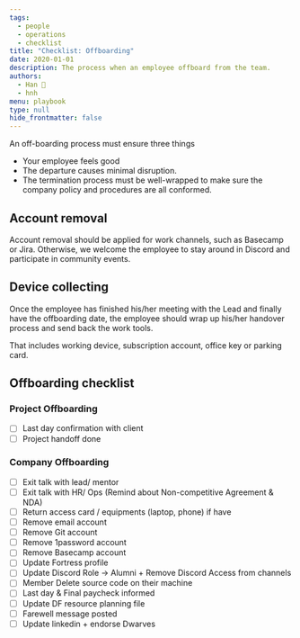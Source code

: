 ```yaml
---
tags: 
  - people
  - operations
  - checklist
title: "Checklist: Offboarding"
date: 2020-01-01
description: The process when an employee offboard from the team.
authors: 
  - Han 🐸
  - hnh
menu: playbook
type: null
hide_frontmatter: false
---
```


An off-boarding process must ensure three things
- Your employee feels good
- The departure causes minimal disruption.
- The termination process must be well-wrapped to make sure the company policy and procedures are all conformed.

## Account removal
Account removal should be applied for work channels, such as Basecamp or Jira. Otherwise, we welcome the employee to stay around in Discord and participate in community events. 

## Device collecting
Once the employee has finished his/her meeting with the Lead and finally have the offboarding date, the employee should wrap up his/her handover process and send back the work tools. 

That includes working device, subscription account, office key or parking card.

## Offboarding checklist
### Project Offboarding

- [ ]  Last day confirmation with client
- [ ]  Project handoff done

### Company Offboarding
- [ ]  Exit talk with lead/ mentor
- [ ]  Exit talk with HR/ Ops (Remind about Non-competitive Agreement & NDA)
- [ ]  Return access card / equipments (laptop, phone) if have
- [ ]  Remove email account
- [ ]  Remove Git account
- [ ]  Remove 1password account
- [ ]  Remove Basecamp account
- [ ]  Update Fortress profile
- [ ]  Update Discord Role → Alumni + Remove Discord Access from channels
- [ ]  Member Delete source code on their machine
- [ ]  Last day & Final paycheck informed
- [ ]  Update DF resource planning file
- [ ]  Farewell message posted
- [ ]  Update linkedin + endorse Dwarves